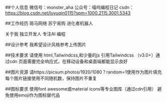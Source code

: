##个人信息
微信号：monster_aha
公众号：喵呜编程日记
csdn：https://blog.csdn.net/luyuqin0115?spm=1000.2115.3001.5343

##工作经历
斑马网络
苏宁易购
进化者机器人

关于我
独立开发人
专注AI 编程

##设计参考
我希望设计风格参考上传图片

##技术要求
请使用 html,Tailwindcss,和少量的js
引用Tailwindcss （v3.0+）通过cdn
页面需要完全响应式，在移动设备和桌面端都能显示良好

##图片资源
请https://picsum.photos/1920/1080？random=1使用作为图片填充
每个图片链接使用不同随机数，保持图片不重复

##图标要求
使用font awesome或material icons等专业图库（通过cdn引用）
避免使用emoji作为图标替代品
